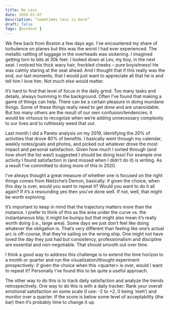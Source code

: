 ```yaml
---
title: Do Less
date: 2020-01-07
Description: “sometimes less is more”
draft: false
Tags: [mindset ]
---
```

We flew back from Boston a few days ago. I’ve encountered my share of turbulence on planes but this was the worst I had ever experienced. The metallic rattling of luggage in the overheads was sickening. I imagined getting torn to bits at 30k feet. I looked down at Lev, my boy, in the next seat. I noticed his thick wavy hair, freckled cheeks – pure boyishness! He was calmly staring at the seat ahead. And I thought that if this really was the end, our last moments, that I would just want to appreciate all that he is and tell him I love him. Not much else would matter.

It’s hard to find that level of focus in the daily grind. Too many tasks and details, always humming in the background. Often I’ve found that making a game of things can help. There can be a certain pleasure in doing mundane things. Some of these things really need to get done and are unavoidable. But too many others are the result of our own confusion/tendencies; it would be virtuous to recognize when we’re adding unnecessary complexity to our lives and to ruthlessly weed that out.

Last month I did a Pareto analysis on my 2019, identifying the 20% of activities that drove 80% of benefits. I basically went through my calendar, weekly notes/goals and photos, and picked out whatever drove the most impact and personal satisfaction. Given how much I sorted through (and how short the list was!) suggested I should be doing less! For example one activity I found satisfaction in (and missed when I didn’t do it) is writing. As a result I’ve committed to doing more of this in 2020.

I’ve always thought a great measure of whether one is focused on the right things comes from Nietzche’s Demon, basically: if given the choice, when this day is over, would you want to repeat it? Would you want to do it all again? If it’s a resounding yes then you’ve done well. If not, well, that might be worth exploring.

It’s important to keep in mind that the trajectory matters more than the instance. I prefer to think of this as the area under the curve vs. the instantaneous blip; it might be bumpy but that might also mean it’s really worth doing (i.e., large area). Some days we just don’t feel like doing whatever the obligation is. That’s very different than feeling like one’s actual arc is off-course, that they’re sailing on the wrong ship. One might not have loved the day they just had but consistency, professionalism and discipline are essential and non-negotiable. That should smooth out over time.

I think a good way to address this challenge is to extend the time horizon to a month or quarter and run the visualization/thought experiment prospectively: if given the choice when this \<quarter\> is over, would I want to repeat it? Personally I’ve found this to be quite a useful approach.

The other way to do this is to track daily satisfaction and analyze the trends retrospectively. One way to do this is with a daily tracker: Rank your overall emotional satisfaction on some scale (I use: -2 to +2, 0 being ‘meh‘) and monitor over a quarter. If the score is below some level of acceptability (the bar) then it’s probably time to change it up.  
